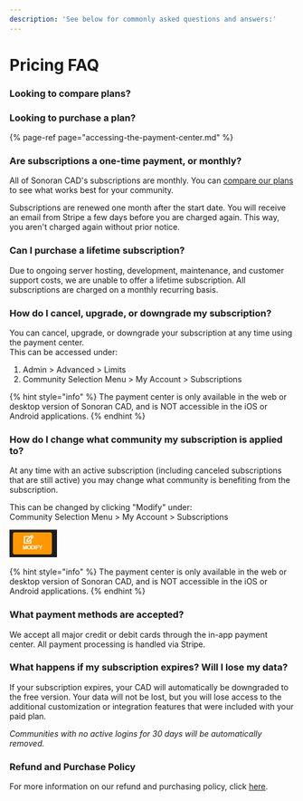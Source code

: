 ```yaml
---
description: 'See below for commonly asked questions and answers:'
---
```


# Pricing FAQ

### Looking to compare plans?

### Looking to purchase a plan?

{% page-ref page="accessing-the-payment-center.md" %}

### Are subscriptions a one-time payment, or monthly?

All of Sonoran CAD's subscriptions are monthly. You can [compare our plans](https://app.sonorancad.com/#/pricing) to see what works best for your community.  
  
Subscriptions are renewed one month after the start date. You will receive an email from Stripe a few days before you are charged again. This way, you aren't charged again without prior notice.

### Can I purchase a lifetime subscription?

Due to ongoing server hosting, development, maintenance, and customer support costs, we are unable to offer a lifetime subscription. All subscriptions are charged on a monthly recurring basis.

### How do I cancel, upgrade, or downgrade my subscription?

You can cancel, upgrade, or downgrade your subscription at any time using the payment center.  
This can be accessed under:

1. Admin &gt; Advanced &gt; Limits
2. Community Selection Menu &gt; My Account &gt; Subscriptions

{% hint style="info" %}
The payment center is only available in the web or desktop version of Sonoran CAD, and is NOT accessible in the iOS or Android applications.
{% endhint %}

### How do I change what community my subscription is applied to?

At any time with an active subscription \(including canceled subscriptions that are still active\) you may change what community is benefiting from the subscription.  
  
This can be changed by clicking "Modify" under:  
     Community Selection Menu &gt; My Account &gt; Subscriptions

![Subscription &quot;MODIFY&quot; Button](../../.gitbook/assets/image%20%2863%29.png)

{% hint style="info" %}
The payment center is only available in the web or desktop version of Sonoran CAD, and is NOT accessible in the iOS or Android applications.
{% endhint %}

### What payment methods are accepted?

We accept all major credit or debit cards through the in-app payment center. All payment processing is handled via Stripe.

### What happens if my subscription expires? Will I lose my data?

If your subscription expires, your CAD will automatically be downgraded to the free version. Your data will not be lost, but you will lose access to the additional customization or integration features that were included with your paid plan.

_Communities with no active logins for 30 days will be automatically removed._

### Refund and Purchase Policy

For more information on our refund and purchasing policy, click [here](../../other/policy/refund-and-purchase-policy.md).

